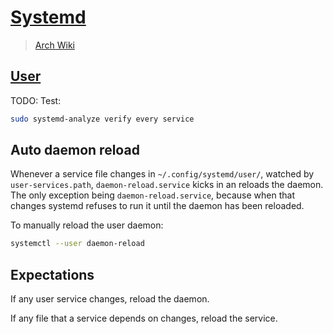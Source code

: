 # [Systemd](https://github.com/systemd/systemd)

> [Arch Wiki](https://wiki.archlinux.org/index.php/Systemd)

## [User](https://wiki.archlinux.org/index.php/Systemd/User)

TODO:
Test:

```sh
sudo systemd-analyze verify every service
```

## Auto daemon reload

Whenever a service file changes in `~/.config/systemd/user/`, watched by
`user-services.path`, `daemon-reload.service` kicks in an reloads the daemon.
The only exception being `daemon-reload.service`, because when that changes
systemd refuses to run it until the daemon has been reloaded.

To manually reload the user daemon:

```sh
systemctl --user daemon-reload
```

## Expectations

If any user service changes, reload the daemon.

If any file that a service depends on changes, reload the service.
